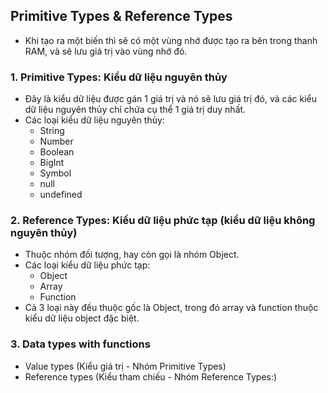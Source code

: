 ## Primitive Types & Reference Types

- Khi tạo ra một biến thì sẽ có một vùng nhớ được tạo ra bên trong thanh RAM, 
và sẽ lưu giá trị vào vùng nhớ đó. 


### 1. Primitive Types: Kiểu dữ liệu nguyên thủy
   - Đây là kiểu dữ liệu được gán 1 giá trị và nó sẽ lưu giá trị đó, và các kiểu dữ liệu nguyên thủy
   chỉ chứa cụ thể 1 giá trị duy nhất.
   - Các loại kiểu dữ liệu nguyên thủy:
     + String
     + Number
     + Boolean
     + BigInt
     + Symbol
     + null
     + undefined

### 2. Reference Types: Kiểu dữ liệu phức tạp (kiểu dữ liệu không nguyên thủy)
   - Thuộc nhóm đối tượng, hay còn gọi là nhóm Object.
   - Các loại kiểu dữ liệu phức tạp:
     + Object
     + Array
     + Function
   - Cả 3 loại này đều thuộc gốc là Object, trong đó array và function thuộc kiểu dữ liệu object đặc biệt. 

### 3. Data types with functions
   - Value types (Kiểu giá trị - Nhóm Primitive Types)
   - Reference types (Kiểu tham chiếu - Nhóm Reference Types:)
